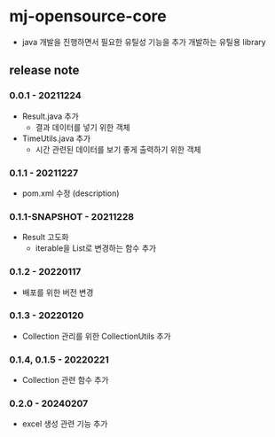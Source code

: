 # mj-opensource-core
 - java 개발을 진행하면서 필요한 유틸성 기능을 추가 개발하는 유틸용 library


## release note
### 0.0.1 - 20211224
 + Result.java 추가
   - 결과 데이터를 넣기 위한 객체
 + TimeUtils.java 추가
   - 시간 관련된 데이터를 보기 좋게 출력하기 위한 객체 

### 0.1.1 - 20211227
 + pom.xml 수정 (description)

### 0.1.1-SNAPSHOT - 20211228
 + Result 고도화
   - iterable을 List로 변경하는 함수 추가

### 0.1.2 - 20220117
+ 배포를 위한 버전 변경

### 0.1.3 - 20220120
+ Collection 관리를 위한 CollectionUtils 추가 

### 0.1.4, 0.1.5 - 20220221
+ Collection 관련 함수 추가 

### 0.2.0 - 20240207
+ excel 생성 관련 기능 추가
